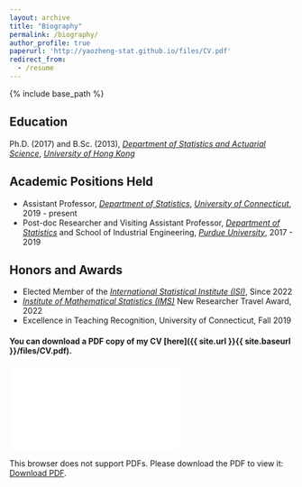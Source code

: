 ```yaml
---
layout: archive
title: "Biography"
permalink: /biography/
author_profile: true
paperurl: 'http://yaozheng-stat.github.io/files/CV.pdf'
redirect_from:
  - /resume
---
```


{% include base_path %}

## Education

Ph.D. (2017) and B.Sc. (2013), [*Department of Statistics and Actuarial Science*](https://saasweb.hku.hk/), [*University of Hong Kong*](https://www.hku.hk/)

## Academic Positions Held

* Assistant Professor, [*Department of Statistics*](https://statistics.uconn.edu/), [*University of Connecticut*](https://uconn.edu/), 2019 - present
* Post-doc Researcher and Visiting Assistant Professor, [*Department of Statistics*](http://www.stat.purdue.edu) and School of Industrial Engineering, [*Purdue University*](http://www.purdue.edu), 2017 - 2019

## Honors and Awards

- Elected Member of the [*International Statistical Institute (ISI)*](https://www.isi-web.org/), Since 2022
- [*Institute of Mathematical Statistics (IMS)*](https://imstat.org/) New Researcher Travel Award, 2022
- Excellence in Teaching Recognition, University of Connecticut, Fall 2019

#### You can download a PDF copy of my CV [here]({{ site.url }}{{ site.baseurl }}/files/CV.pdf).

<object data="{{ site.url }}{{ site.baseurl }}/files/CV.pdf" type="application/pdf" width="700px" height="700px">
<embed src="{{ site.url }}{{ site.baseurl }}/files/CV.pdf">
        <p>This browser does not support PDFs. Please download the PDF to view it: <a href="{{ site.url }}{{ site.baseurl }}/files/CV.pdf">Download PDF</a>.</p>
</embed>
</object>
